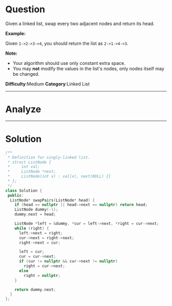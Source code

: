 
# Question

Given a linked list, swap every two adjacent nodes and return its head.

**Example:**

Given `1->2->3->4`, you should return the list as `2->1->4->3`.

**Note:**

- Your algorithm should use only constant extra space.
- You may  **not**  modify the values in the list's nodes, only nodes itself may be changed.

**Difficulty**:Medium
**Category**:Linked List


------------

# Analyze

------------

# Solution

```cpp
/**
 * Definition for singly-linked list.
 * struct ListNode {
 *     int val;
 *     ListNode *next;
 *     ListNode(int x) : val(x), next(NULL) {}
 * };
 */
class Solution {
 public:
  ListNode* swapPairs(ListNode* head) {
    if (head == nullptr || head->next == nullptr) return head;
    ListNode dummy(-1);
    dummy.next = head;

    ListNode *left = &dummy, *cur = left->next, *right = cur->next;
    while (right) {
      left->next = right;
      cur->next = right->next;
      right->next = cur;

      left = cur;
      cur = cur->next;
      if (cur != nullptr && cur->next != nullptr)
        right = cur->next;
      else
        right = nullptr;
    }

    return dummy.next;
  }
};
```